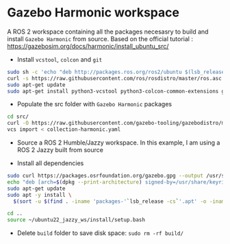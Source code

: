# Gazebo Harmonic workspace

A ROS 2 workspace containing all the packages necesasry to build and install ```Gazebo Harmonic``` from source. Based on the official tutorial : https://gazebosim.org/docs/harmonic/install_ubuntu_src/

* Install ```vcstool```, ```colcon``` and ```git```

```bash
sudo sh -c 'echo "deb http://packages.ros.org/ros2/ubuntu $(lsb_release -sc) main" > /etc/apt/sources.list.d/ros2-latest.list'
curl -s https://raw.githubusercontent.com/ros/rosdistro/master/ros.asc | sudo apt-key add -
sudo apt-get update
sudo apt-get install python3-vcstool python3-colcon-common-extensions git
```

* Populate the src folder with ```Gazebo Harmonic``` packages

```bash
cd src/
curl -O https://raw.githubusercontent.com/gazebo-tooling/gazebodistro/master/collection-harmonic.yaml
vcs import < collection-harmonic.yaml
```

* Source a ROS 2 Humble/Jazzy workspace. In this example, I am using a ROS 2 Jazzy built from source

* Install all dependencies

```bash
sudo curl https://packages.osrfoundation.org/gazebo.gpg --output /usr/share/keyrings/pkgs-osrf-archive-keyring.gpg
echo "deb [arch=$(dpkg --print-architecture) signed-by=/usr/share/keyrings/pkgs-osrf-archive-keyring.gpg] http://packages.osrfoundation.org/gazebo/ubuntu-stable $(lsb_release -cs) main" | sudo tee /etc/apt/sources.list.d/gazebo-stable.list > /dev/null
sudo apt-get update
sudo apt -y install \
  $(sort -u $(find . -iname 'packages-'`lsb_release -cs`'.apt' -o -iname 'packages.apt' | grep -v '/\.git/') | sed '/gz\|sdf/d' | tr '\n' ' ')
```

```bash
cd ..
source ~/ubuntu22_jazzy_ws/install/setup.bash
```

* Delete ```build``` folder to save disk space: ```sudo rm -rf build/```
